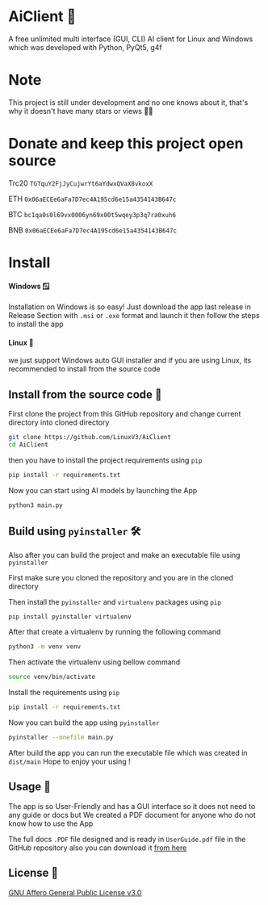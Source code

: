 # AiClient 🚀

A free unlimited multi interface (GUI, CLI) AI client for Linux and Windows which was developed with Python, PyQt5, g4f

# Note
This project is still under development and no one knows about it, that's why it doesn't have many stars or views 🤗😀

# Donate and keep this project open source
Trc20 `TGTquY2FjJyCujwrYt6aYdwxQVaX8vkoxX`

ETH `0x06aECEe6aFa7D7ec4A195cd6e15a4354143B647c`

BTC `bc1qa0s0l69vx0006yn69x00t5wqey3p3q7ra0xuh6`

BNB `0x06aECEe6aFa7D7ec4A195cd6e15a4354143B647c`

# Install

#### Windows 🪟
Installation on Windows is so easy!
Just download the app last release in Release Section with `.msi` or `.exe` format and launch it then follow the steps to install the app

#### Linux 🐧

we just support Windows auto GUI installer and if you are using Linux, its recommended to install from the source code

## Install from the source code 🧰

First clone the project from this GitHub repository and change current directory into cloned directory

```bash
git clone https://github.com/LinuxV3/AiClient
cd AiClient
```
then you have to install the project requirements using `pip`

```bash
pip install -r requirements.txt
```
Now you can start using AI models by launching the App
```bash
python3 main.py
```
## Build using `pyinstaller` 🛠️
Also after you can build the project and make an executable file using `pyinstaller`

First make sure you cloned the repository and you are in the cloned directory

Then install the `pyinstaller` and `virtualenv` packages using `pip`
```bash
pip install pyinstaller virtualenv
```

After that create a virtualenv by running the following command
```bash
python3 -m venv venv
```

Then activate the virtualenv using bellow command
```bash
source venv/bin/activate
```

Install the requirements using `pip`
```bash
pip install -r requirements.txt
```
Now you can build the app using `pyinstaller`
```bash
pyinstaller --onefile main.py
```
After build the app you can run the executable file which was created in `dist/main`
Hope to enjoy your using !

## Usage 🔰

The app is so User-Friendly and has a GUI interface so it does not need to any guide or docs but We created a PDF document for anyone who do not know how to use the App

The full docs `.PDF` file designed and is ready in `UserGuide.pdf` file in the GitHub repository
also you can download it [from here](https://aiclient.pythonanywhere.com/src/UserGuide.pdf)



## License 🪪

[GNU Affero General Public License v3.0](https://choosealicense.com/licenses/agpl-3.0/)